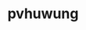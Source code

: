 ---
title: pvhuwung
github: https://github.com/pvhuwung
mode: dark
transition: 3s
archetype:
  - Little Bit of Everything
---